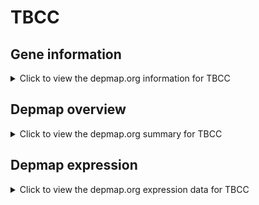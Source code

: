 <h1>TBCC</h1>

<h2>Gene information</h2>
<details>
  <summary>Click to view the depmap.org information for TBCC</summary>
  <iframe src="https://depmap.org/portal/gene/TBCC?tab=about" style="border:none;width:100%;height:800px"></iframe>
</details>

<h2>Depmap overview</h2>
<details>
  <summary>Click to view the depmap.org summary for TBCC</summary>
  <iframe src="https://depmap.org/portal/gene/TBCC?tab=overview" style="border:none;width:100%;height:800px"></iframe>
</details>

<h2>Depmap expression</h2>
<details>
  <summary>Click to view the depmap.org expression data for TBCC</summary>
  <iframe src="https://depmap.org/portal/gene/TBCC?tab=characterization" style="border:none;width:100%;height:800px"></iframe>
</details>


<!--
<h2>Reactome Pathway diagram</h2>
<details>
  <summary>Click to view Reactome pathway for TBCC</summary>
  PNAME
</details>
-->


